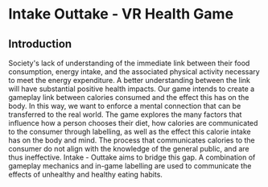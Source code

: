 # Intake Outtake - VR Health Game 

## Introduction 
Society's lack of understanding of the immediate link between their food consumption,
energy intake, and the associated physical activity necessary to meet the energy expenditure.
A better understanding between the link will have substantial positive health impacts. Our
game intends to create a gameplay link between calories consumed and the effect this has on
the body. In this way, we want to enforce a mental connection that can be transferred to the
real world. The game explores the many factors that influence how a person chooses their
diet, how calories are communicated to the consumer through labelling, as well as the effect
this calorie intake has on the body and mind. The process that communicates calories to the
consumer do not align with the knowledge of the general public, and are thus ineffective.
Intake - Outtake aims to bridge this gap. A combination of gameplay mechanics and in-game
labelling are used to communicate the effects of unhealthy and healthy eating habits.

